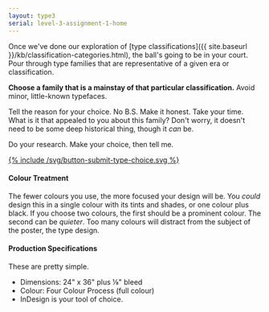 ```yaml
---
layout: type3
serial: level-3-assignment-1-home
---
```

Once we've done our exploration of [type classifications]({{ site.baseurl }}/kb/classification-categories.html), the ball's going to be in your court. Pour through type families that are representative of a given era or classification.

**Choose a family that is a mainstay of that particular classification.** Avoid minor, little-known typefaces.

Tell the reason for your choice. No B.S. Make it honest. Take your time. What is it that appealed to you about this family? Don't worry, it doesn't need to be some deep historical thing, though it *can* be.

Do your research. Make your choice, then tell me.

<a href="https://forms.office.com/r/1sSccGiZNQ" target="_blank" class="brightspace">{% include /svg/button-submit-type-choice.svg %}</a>

#### Colour Treatment

The fewer colours you use, the more focused your design will be. You *could* design this in a single colour with its tints and shades, or one colour plus black. If you choose two colours, the first should be a prominent colour. The second can be *quieter*. Too many colours will distract from the subject of the poster, the type design.

#### Production Specifications

These are pretty simple.

<ul class="hasBullets">
	<li>Dimensions: 24" x 36" plus ⅛" bleed</li>
	<li>Colour: Four Colour Process (full colour)</li>
	<li>InDesign is your tool of choice.</li>
</ul>
